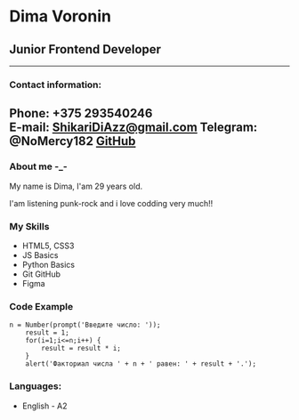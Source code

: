 # Dima Voronin #
## Junior Frontend Developer ##
---

### Contact information: ###

Phone: +375 293540246  
E-mail: ShikariDiAzz@gmail.com
Telegram: @NoMercy182
[GitHub](https://github.com/NoMercy182)
---

### About me -_- ###
My name is Dima, I'am 29 years old.

I'am listening punk-rock and i love codding very much!!

### My Skills ###

* HTML5, CSS3
* JS Basics
* Python Basics
* Git GitHub
* Figma

### Code Example ###

```
n = Number(prompt('Введите число: '));
	result = 1;
	for(i=1;i<=n;i++) {
		result = result * i;
	}
	alert('Факториал числа ' + n + ' равен: ' + result + '.');

```

### Languages: ###

* English - A2



